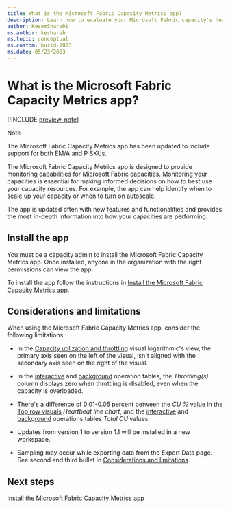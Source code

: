 ```yaml
---
title: What is the Microsoft Fabric Capacity Metrics app?
description: Learn how to evaluate your Microsoft Fabric capacity's health, by reading the metrics app.
author: KesemSharabi
ms.author: kesharab
ms.topic: conceptual
ms.custom: build-2023
ms.date: 05/23/2023
---
```


# What is the Microsoft Fabric Capacity Metrics app?

[!INCLUDE [preview-note](../includes/preview-note.md)]

>[!NOTE]
>The Microsoft Fabric Capacity Metrics app has been updated to include support for both EM/A and P SKUs.

The Microsoft Fabric Capacity Metrics app is designed to provide monitoring capabilities for Microsoft Fabric capacities. Monitoring your capacities is essential for making informed decisions on how to best use your capacity resources. For example, the app can help identify when to scale up your capacity or when to turn on [autoscale](/power-bi/enterprise/service-premium-auto-scale).

The app is updated often with new features and functionalities and provides the most in-depth information into how your capacities are performing.

## Install the app

You must be a capacity admin to install the Microsoft Fabric Capacity Metrics app. Once installed, anyone in the organization with the right permissions can view the app.

To install the app follow the instructions in [Install the Microsoft Fabric Capacity Metrics app](metrics-app-install.md).

## Considerations and limitations

When using the Microsoft Fabric Capacity Metrics app, consider the following limitations.

* In the [Capacity utilization and throttling](metrics-app-overview-page.md#capacity-utilization-and-throttling) visual logarithmic's view, the primary axis seen on the left of the visual, isn't aligned with the secondary axis seen on the right of the visual.

* In the [interactive](metrics-app-timepoint-page.md#interactive-operations) and [background](metrics-app-timepoint-page.md#background-operations) operation tables, the *Throttling(s)* column displays zero when throttling is disabled, even when the capacity is overloaded.

* There's a difference of 0.01-0.05 percent between the *CU %* value in the [Top row visuals](metrics-app-timepoint-page.md#top-row-visuals) *Heartbeat line chart*, and the [interactive](metrics-app-timepoint-page.md#interactive-operations) and [background](metrics-app-timepoint-page.md#background-operations) operations tables *Total CU* values.

* Updates from version 1 to version 1.1 will be installed in a new workspace.

* Sampling may occur while exporting data from the Export Data page. See second and third bullet in [Considerations and limitations](/power-bi/visuals/power-bi-visualization-export-data?tabs=powerbi-desktop#considerations-and-limitations).

## Next steps

[Install the Microsoft Fabric Capacity Metrics app](metrics-app-install.md)

